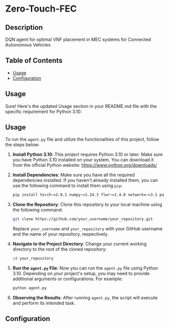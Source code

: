 # Zero-Touch-FEC


## Description

DQN agent for optimal VNF placement in MEC systems for Connected Autonomous Vehicles

## Table of Contents

- [Usage](#usage)
- [Configuration](#configuration)



## Usage

Sure! Here's the updated Usage section in your README.md file with the specific requirement for Python 3.10:

## Usage

To run the `agent.py` file and utilize the functionalities of this project, follow the steps below:

1. **Install Python 3.10**: This project requires Python 3.10 or later. Make sure you have Python 3.10 installed on your system. You can download it from the official Python website: https://www.python.org/downloads/

2. **Install Dependencies**: Make sure you have all the required dependencies installed. If you haven't already installed them, you can use the following command to install them using `pip`:

   ```bash
   pip install torch~=2.0.1 numpy~=1.24.3 flwr~=1.4.0 networkx~=3.1 pandas~=2.0.2 gym~=0.21.0
   ```

3. **Clone the Repository**: Clone this repository to your local machine using the following command:

   ```bash
   git clone https://github.com/your_username/your_repository.git
   ```

   Replace `your_username` and `your_repository` with your GitHub username and the name of your repository, respectively.

4. **Navigate to the Project Directory**: Change your current working directory to the root of the cloned repository:

   ```bash
   cd your_repository
   ```

5. **Run the `agent.py` File**: Now you can run the `agent.py` file using Python 3.10. Depending on your project's setup, you may need to provide additional arguments or configurations. For example:

   ```bash
   python agent.py 
   ```

6. **Observing the Results**: After running `agent.py`, the script will execute and perform its intended task.

   
## Configuration



